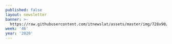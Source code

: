 ```yaml
---
published: false
layout: newsletter
banner: >-
  https://raw.githubusercontent.com/itnewslat/assets/master/img/728x90/Banner-Resumen.jpg
week: '46'
year: '2020'
---
```

